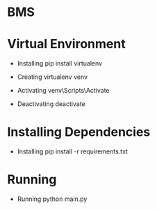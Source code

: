 # BMS

# Virtual Environment 

- Installing 
    pip install virtualenv

- Creating
    virtualenv venv

- Activating
    venv\Scripts\Activate

- Deactivating
    deactivate

# Installing Dependencies

- Installing
    pip install -r requirements.txt

# Running

- Running
    python main.py

